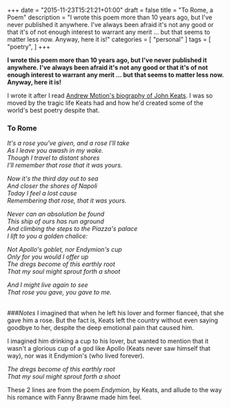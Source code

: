 +++
date = "2015-11-23T15:21:21+01:00"
draft = false
title = "To Rome, a Poem"
description = "I wrote this poem more than 10 years ago, but I've never published it anywhere. I've always been afraid it's not any good or that it's of not enough interest to warrant any merit ... but that seems to matter less now. Anyway, here it is!"
categories = [
  "personal"
]
tags = [ 
    "poetry", 
]
+++

**I wrote this poem more than 10 years ago, but I've never published it anywhere. I've always been afraid it's not any good or that it's of not enough interest to warrant any merit ... but that seems to matter less now. Anyway, here it is!**

I wrote it after I read [Andrew Motion's biography of John Keats](http://www.amazon.co.uk/dp/0571172288 "Keats by Andrew Motion on Amazon.co.uk"). I was so moved by the tragic life Keats had and how he'd created some of the world's best poetry despite that.

### To Rome

_It's a rose you've given, and a rose I'll take_<br/>
_As I leave you awash in my wake._<br/>
_Though I travel to distant shores_<br/>
_I'll remember that rose that it was yours._<br/>

_Now it's the third day out to sea_<br/>
_And closer the shores of Napoli_<br/>
_Today I feel a lost cause_<br/>
_Remembering that rose, that it was yours._<br/>

_Never can an absolution be found_<br/>
_This ship of ours has run aground_<br/>
_And climbing the steps to the Piazza's palace_<br/>
_I lift to you a golden chalice:_<br/>

_Not Apollo's goblet, nor Endymion's cup_<br/>
_Only for you would I offer up_<br/>
_The dregs become of this earthly root_<br/>
_That my soul might sprout forth a shoot_<br/>

_And I might live again to see_<br/>
_That rose you gave, you gave to me._<br/><br/>


###_Notes_
I imagined that when he left his lover and former fianceé, that she gave him a rose. But the fact is, Keats left the country without even saying goodbye to her, despite the deep emotional pain that caused him.

I imagined him drinking a cup to his lover, but wanted to mention that it wasn't a glorious cup of a god like Apollo (Keats never saw himself that way), nor was it Endymion's (who lived forever).

_The dregs become of this earthly root_<br/>
_That my soul might sprout forth a shoot_<br/>

These 2 lines are from the poem _Endymion_, by Keats, and allude to the way his romance with Fanny Brawne made him feel.
